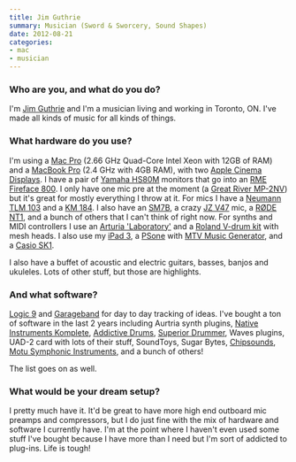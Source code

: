 ```yaml
---
title: Jim Guthrie
summary: Musician (Sword & Sworcery, Sound Shapes)
date: 2012-08-21
categories:
- mac
- musician
---
```


### Who are you, and what do you do?

I'm [Jim Guthrie](http://www.jimguthrie.org/ "Jim's website.") and I'm a musician living and working in Toronto, ON. I've made all kinds of music for all kinds of things.

### What hardware do you use?

I'm using a [Mac Pro][mac-pro] (2.66 GHz Quad-Core Intel Xeon with 12GB of RAM) and a [MacBook Pro][macbook-pro] (2.4 GHz with 4GB RAM), with two [Apple Cinema Displays][cinema-display]. I have a pair of [Yamaha HS80M][hs80m] monitors that go into an [RME Fireface 800][fireface-800]. I only have one mic pre at the moment (a [Great River MP-2NV][mp-2nv]) but it's great for mostly everything I throw at it. For mics I have a [Neumann TLM 103][tlm-103] and a [KM 184][km-184]. I also have an [SM7B][], a crazy [JZ V47][vintage-47] mic, a [RØDE NT1][nt1-a], and a bunch of others that I can't think of right now. For synths and MIDI controllers I use an [Arturia 'Laboratory'][laboratory] and a [Roland V-drum kit][td-4kx2] with mesh heads. I also use my [iPad 3][ipad-3], a [PSone][] with [MTV Music Generator][mtv-music-generator], and a [Casio SK1][sk-1].

I also have a buffet of acoustic and electric guitars, basses, banjos and ukuleles. Lots of other stuff, but those are highlights.

### And what software?

[Logic 9][logic-pro] and [Garageband][] for day to day tracking of ideas. I've bought a ton of software in the last 2 years including Aurtria synth plugins, [Native Instruments Komplete][komplete], [Addictive Drums][addictive-drums], [Superior Drummer][superior-drummer], Waves plugins, UAD-2 card with lots of their stuff, SoundToys, Sugar Bytes, [Chipsounds][], [Motu Symphonic Instruments][symphonic-instrument], and a bunch of others!

The list goes on as well.

### What would be your dream setup?

I pretty much have it. It'd be great to have more high end outboard mic preamps and compressors, but I do just fine with the mix of hardware and software I currently have. I'm at the point where I haven't even used some stuff I've bought because I have more than I need but I'm sort of addicted to plug-ins. Life is tough!

[addictive-drums]: https://www.amazon.com/Hal-Leonard-Audio-Addictive-Drums/dp/B008FSQQ2K "Drum kit software."
[chipsounds]: https://www.plogue.com/products/chipsounds/ "An 8-bit sound-chip emulator."
[cinema-display]: https://en.wikipedia.org/wiki/Apple_Cinema_Display "An LCD display."
[fireface-800]: http://www.rme-audio.de/en_products_fireface_800.php "A FireWire audio interface."
[garageband]: https://www.apple.com/mac/garageband/ "An audio recording and editing tool for the Mac."
[hs80m]: https://usa.yamaha.com/products/music-production/speakers/hs_series/hs80m/ "Studio speakers."
[ipad-3]: https://www.apple.com/ipad/ "A tablet device with a retina display."
[km-184]: http://www.neumann.com/?lang=en&id=current_microphones&cid=km180_description "A miniature microphone."
[komplete]: https://www.native-instruments.com/en/products/komplete/ "An instruments and sound effect collection."
[laboratory]: http://web.archive.org/web/20140705151212/http://www.arturia.com/evolution/en/products/ALE/intro.html "A 49-key MIDI keyboard."
[logic-pro]: https://www.apple.com/logic-pro/ "A professional audio application for the Mac."
[mac-pro]: https://www.apple.com/mac-pro/ "The Intel-based Mac tower computer."
[macbook-pro]: https://www.apple.com/macbook-pro/ "A laptop."
[mp-2nv]: https://www.amazon.com/Great-River-MP-2NV-Channel-Preamp/dp/B003Y583H0 "A two channel mic preamp."
[mtv-music-generator]: https://en.wikipedia.org/wiki/MTV_Music_Generator "A basic music creation tool."
[nt1-a]: http://www.rode.com/microphones/nt1-_a "A microphone."
[psone]: https://en.wikipedia.org/wiki/PlayStation_(console)#PSone "A smaller redesigned version of the original Playstation console."
[sk-1]: https://en.wikipedia.org/wiki/Casio_SK-1 "A 32 key synthesizer."
[sm7b]: http://www.shure.com/americas/products/microphones/sm/sm7b-vocal-microphone "A dynamic microphone."
[superior-drummer]: https://en.wikipedia.org/wiki/Superior_drummer_2.0 "A drum sampler."
[symphonic-instrument]: http://www.motu.com/products/software/msi "A sound library/instrument."
[td-4kx2]: http://www.rolandus.com/products/details/1152 "A drum set."
[tlm-103]: http://www.neumann.com/?lang=en&id=current_microphones&cid=tlm103_description "A studio microphone."
[vintage-47]: http://web.archive.org/web/20170925013148/http://www.jzmic.com:80/en/products/18 "A microphone."
